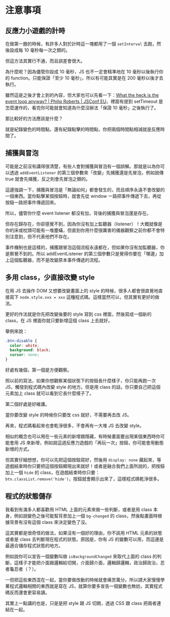 # 注意事項


## 反應力小遊戲的計時

在做第一題的時候，有許多人對於計時這一塊都用了一個 `setInterval` 去跑，然後設成每 10 毫秒每一次之類的。

但這方法其實行不通，而且誤差會很大。

為什麼呢？因為儘管你設成 10 毫秒，JS 也不一定會精準地在 10 毫秒以後執行你的 function。只能保證「至少 10 毫秒」，所以有可能其實是在 200 毫秒以後才去執行。

雖然這是之後才會上到的內容，但大家也可以先看一下：[What the heck is the event loop anyway? | Philip Roberts | JSConf EU](https://www.youtube.com/watch?v=8aGhZQkoFbQ)，裡面有提到 setTimeout 是怎麼運作的，看完你可能就會知道為什麼沒辦法「保證 10 毫秒」之後執行了。

那比較好的方法應該是什麼？

就是紀錄變色的時間點，還有紀錄點擊的時間點，你把兩個時間點相減就是反應時間了。

## 捕獲與冒泡

可能是之前沒有講得很清楚，有些人會對捕獲與冒泡有一個誤解。那就是以為你可以透過 `addEventListener` 的第三個參數來「改變」先捕獲還是先冒泡，例如說傳 true 就會先捕獲，反之則會先冒泡之類的。

這邊強調一下，捕獲與冒泡是「無論如何」都會發生的，而且順序永遠不會改變的一個東西。當你點擊某個按鈕時，就會先從 window 一路把事件傳遞下去，再從按鈕一路把事件傳遞回來。

所以，儘管你什麼 event listener 都沒有加，背後的捕獲與冒泡還是存在。

但存在歸存在，你卻感覺不到，因為你沒有加上監聽器（listener）！大概就像是你的床或枕頭可能有一堆塵蟎，但直到你用什麼很厲害的儀器觀察之前你都不會特別注意到，但不代表他們不存在。

事件機制也是這樣的，捕獲跟冒泡這個流程永遠都在，但如果你沒有加監聽器，你是察覺不到的。所以 addEventListener 的第三個參數只是覺得你要在「哪邊」加上這個監聽器，而不是改變原本事件傳遞的流程。

## 多用 class，少直接改變 style

在用 JS 去操作 DOM 又想要改變畫面上的 style 的時候，很多人都會很直覺地直接寫下 `node.style.xxx = xxx` 這種程式碼。這樣當然可以，但其實有更好的做法。

更好的作法就是你先把改變後要的 style 寫到 css 裡面，然後寫成一個新的 class，在 JS 裡面你就只要新增這個 class 上去就好。

舉例來說：

``` css
.btn-disable {
  color: white;
  background: black;
  cursor: none;
}
```

好處有幾個，第一個是方便觀察。

照以前的寫法，如果你想觀察某個狀態下的按鈕長什麼樣子，你只能再跑一次 JS，觸發到程式碼內改變 style 的地方。但是用 class 的話，你只要自己把這個元素加上 class 就可以看到它長什麼樣子了。

第二個好處是好維護。

當你要改變 style 的時候你只要改 css 就好，不需要再去改 JS。

再來，程式碼看起來也會乾淨很多，不會再有一大堆 JS 去改變 style。

相似的概念也可以用在一些元素的新增跟隱藏，有時候畫面要出現某個東西時你可能會用 JS 來新增，例如說這週反應力遊戲的「再玩一次」按鈕，你可能會用動態新增的方式。

但其實仔細想想，你可以先把這個按鈕寫好，然後用 `display: none` 藏起來，等遊戲結束時你只要把這個按鈕顯現出來就好！或者是融合我們上面所說的，把按鈕加上一個 `hide` 的 class，在遊戲結束時你只要：`btn.classList.remove('hide')`，按鈕就會顯示出來了，這樣程式碼乾淨很多。


## 程式的狀態儲存

我看到有滿多人都喜歡用 HTML 上面的元素來做一些判斷，或者是用 class 本身，例如說變色之後可能幫背景加上一個 `bg-changed` 的 class，然後點畫面時根據背景有沒有這個 class 來決定變色了沒。

這其實都是很奇怪的做法，如果沒有一個好的理由，你不該用 HTML 元素的狀態或者是 class 去判斷現在程式的狀態。原因是，你有 JS 的變數可以用，而這邊是最適合儲存程式狀態的地方。

例如說你可以宣告一個變數叫做 `isBackgroundChanged` 來取代上面的 class 的判斷，這樣子才能把介面跟邏輯給切開，介面歸介面，邏輯歸邏輯，政治歸政治，忍者龜忍者（？）。

一但把這些東西混在一起，當你要做改動的時候就會痛苦萬分。所以請大家慢慢學著程式邏輯相關的東西就是寫在 JS，就算你要多宣告一個變數也無妨，其實程式碼反而還會更容易讀。

其實上一點講的也是，只是是把 style 跟 JS 切開，透過 CSS 跟 class 把兩者連結在一起。


